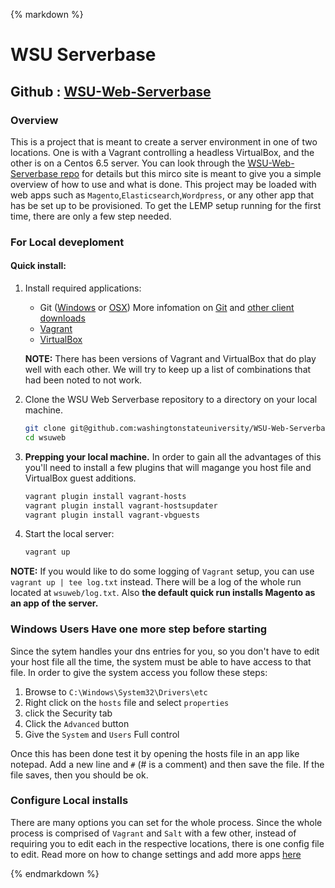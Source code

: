{% markdown %}
# WSU Serverbase
## Github : [WSU-Web-Serverbase](https://github.com/washingtonstateuniversity/WSU-Web-Serverbase)

### Overview
This is a project that is meant to create a server environment in one of two locations.  One is with a Vagrant controlling a headless VirtualBox, and the other is on a Centos 6.5 server.  You can look through the [WSU-Web-Serverbase repo](https://github.com/washingtonstateuniversity/WSU-Web-Serverbase) for details but this mirco site is meant to give you a simple overview of how to use and what is done.  This project may be loaded with web apps such as `Magento`,`Elasticsearch`,`Wordpress`, or any other app that has be set up to be provisioned.  To get the LEMP setup running for the first time, there are only a few step needed. 
                  
                  
### For Local deveploment
#### Quick install:
1. Install required applications:
	- Git ([Windows](http://windows.github.com/) or [OSX](http://mac.github.com/)) More infomation on [Git](http://git-scm.com) and [other client downloads](http://git-scm.com/downloads)
	- [Vagrant](http://www.vagrantup.com)
	- [VirtualBox](https://www.virtualbox.org/)
	
	**NOTE:** There has been versions of Vagrant and VirtualBox that do play well with each other.  We will try to keep up a list of combinations that had been noted to not work. 

1. Clone the WSU Web Serverbase repository to a directory on your local machine.
	```bash
	git clone git@github.com:washingtonstateuniversity/WSU-Web-Serverbase.git wsuweb
	cd wsuweb
	```

1. **Prepping your local machine.** In order to gain all the advantages of this you'll need to install a few plugins that will magange you host file and VirtualBox guest additions.
	```bash
	vagrant plugin install vagrant-hosts
	vagrant plugin install vagrant-hostsupdater
	vagrant plugin install vagrant-vbguests
	```
1.  Start the local server: 
	```bash
	vagrant up
	```

**NOTE:** If you would like to do some logging of `Vagrant` setup, you can use `vagrant up | tee log.txt` instead.  There will be a log of the whole run located at `wsuweb/log.txt`.  Also **the default quick run installs Magento as an app of the server.**

### Windows Users Have one more step before starting
Since the sytem handles your dns entries for you, so you don't have to edit your host file all the time, the system must be able to have access to that file.  In order to give the system access you follow these steps:

1. Browse to `C:\Windows\System32\Drivers\etc`
1. Right click on the `hosts` file and select `properties`
1. click the Security tab
1. Click the `Advanced` button
1. Give the `System` and `Users` Full control

Once this has been done test it by opening the hosts file in an app like notepad.  Add a new line and `#` (# is a comment) and then save the file.  If the file saves, then you should be ok.

### Configure Local installs</h3>
There are many options you can set for the whole process.  Since the whole process is comprised of `Vagrant` and `Salt` with a few other, instead of requiring you to edit each in the respective locations, there is one config file to edit.  Read more on how to change settings and add more apps [here](#)

{% endmarkdown %}